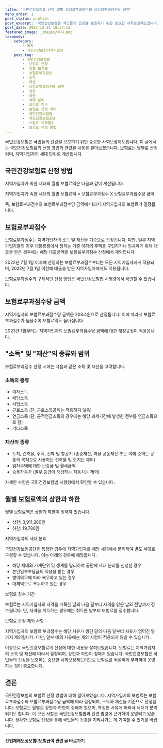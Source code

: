 ```yaml
---
title: '국민건강보험료 산정 월별 보험료부과점수와 보험료부과점수당 금액'
menu_order: 1
post_status: publish
post_excerpt: '국민건강보험은 국민들의 건강을 보호하기 위한 중요한 사회보장제도입니다. 이 글에서는 국민건강보험료의 산정 방법과 관련된 내용을 알아보겠습니다. 보험료는 월별로 산정되며, 지역가입자의 세대 단위로 계산됩니다.'
post_date: 2023-12-21 18:37:13
featured_image: _images/복지.png
taxonomy:
    category:
        - 복지
        - 국민건강보험지역가입자
    post_tag:
        - 국민건강보험료
        -  보험료 산정
        -  월별 보험료
        -  보험료부과점수
        -  소득
        -  재산
        -  보험료부과점수당 금액
        -  상한
        -  하한
        -  세대 분리
        -  보험료 징수
        -  보험료 산정 제외
        -  국민건강보험법
        -  국민건강보험공단
        -  보험료 부과점수
        -  보험료 산정 방법
---
```



국민건강보험은 국민들의 건강을 보호하기 위한 중요한 사회보장제도입니다. 이 글에서는 국민건강보험료의 산정 방법과 관련된 내용을 알아보겠습니다. 보험료는 월별로 산정되며, 지역가입자의 세대 단위로 계산됩니다.

## 국민건강보험료 산정 방법

지역가입자가 속한 세대의 월별 보험료액은 다음과 같이 계산됩니다.

지역가입자가 속한 세대의 월별 보험료액 = 보험료부과점수 X 보험료부과점수당 금액

즉, 보험료부과점수와 보험료부과점수당 금액에 따라서 지역가입자의 보험료가 결정됩니다.

## 보험료부과점수

보험료부과점수는 지역가입자의 소득 및 재산을 기준으로 산정됩니다. 다만, 일부 지역가입자들의 경우 대통령령에서 정하는 기준 이하의 주택을 구입하거나 임차하기 위해 대출을 받은 경우에는 해당 대출금액을 보험료부과점수 산정에서 제외합니다.

2022년 7월 1일 이후에 산정하는 보험료부과점수부터는 모든 지역가입자에게 적용되며, 2022년 7월 1일 이전에 대출을 받은 지역가입자에게도 적용됩니다.

보험료부과점수의 구체적인 산정 방법은 국민건강보험법 시행령에서 확인할 수 있습니다.

## 보험료부과점수당 금액

지역가입자의 보험료부과점수당 금액은 208.4원으로 산정됩니다. 이에 따라서 보험료부과점수가 높을수록 보험료액도 높아집니다.

2023년 1월부터는 지역가입자의 보험료부과점수당 금액에 대한 개정규정이 적용됩니다.

## "소득" 및 "재산"의 종류와 범위

보험료부과점수 산정 시에는 다음과 같은 소득 및 재산을 고려합니다.

### 소득의 종류

- 이자소득
- 배당소득
- 사업소득
- 근로소득 (단, 근로소득공제는 적용하지 않음)
- 연금소득 (단, 공적연금소득의 경우에는 해당 과세기간에 발생한 전부를 연금소득으로 함)
- 기타소득

### 재산의 종류

- 토지, 건축물, 주택, 선박 및 항공기 (종중재산, 마을 공동재산 또는 이에 준하는 공동의 목적으로 사용하는 건축물 및 토지는 제외)
- 임차주택에 대한 보증금 및 월세금액
- 승용자동차 (일부 등급에 해당하는 자동차는 제외)

자세한 사항은 국민건강보험법 시행령에서 확인할 수 있습니다.

## 월별 보험료액의 상한과 하한

월별 보험료액은 상한과 하한이 정해져 있습니다.

- 상한: 3,911,280원
- 하한: 19,780원

지역가입자의 세대 분리

국민건강보험공단은 특정한 경우에 지역가입자를 해당 세대에서 분리하여 별도 세대로 구성할 수 있습니다. 이는 아래의 경우에 해당합니다.

- 해당 세대와 가계단위 및 생계를 달리하여 공단에 세대 분리를 신청한 경우
- 본인일부부담금의 적용을 받는 경우
- 병역의무에 따라 복무하고 있는 경우
- 대체역으로 복무하고 있는 경우

보험료 징수 기간

보험료는 지역가입자의 자격을 취득한 날의 다음 달부터 자격을 잃은 날의 전날까지 징수됩니다. 단, 자격을 취득하는 경우에는 취득한 달부터 보험료를 징수합니다.

보험료 산정 제외 사항

지역가입자의 보험료 부과점수는 해당 사유가 생긴 달의 다음 달부터 사유가 없어진 달까지 제외됩니다. 다만, 일부 예외 사유에는 제외 사항이 적용되지 않을 수 있습니다.

이상으로 국민건강보험료의 산정에 대한 내용을 살펴보았습니다. 보험료는 지역가입자의 소득 및 재산에 따라서 결정되며, 상한과 하한이 정해져 있습니다. 국민건강보험은 국민들의 건강을 보호하는 중요한 사회보장제도이므로 보험료를 적절하게 부과하여 운영하는 것이 중요합니다.

## 결론

국민건강보험의 보험료 산정 방법에 대해 알아보았습니다. 지역가입자의 보험료는 보험료부과점수와 보험료부과점수당 금액에 따라 결정되며, 소득과 재산을 기준으로 산정됩니다. 보험료는 월별로 상한과 하한이 정해져 있으며, 특정한 사유에 따라서 세대가 분리되기도 합니다. 이 모든 사항은 국민건강보험법과 관련 법령에 근거하여 운영되고 있습니다. 정확한 보험료 산정을 통해 국민들의 건강을 지켜나가는 데 기여할 수 있기를 바랍니다.
<!-- wp:separator -->
<hr class="wp-block-separator has-alpha-channel-opacity"/>
<!-- /wp:separator -->

<!-- wp:group {"backgroundColor":"base","layout":{"type":"constrained"}} -->
<div class="wp-block-group has-base-background-color has-background"><!-- wp:paragraph {"align":"center","fontSize":"medium"} -->
<p class="has-text-align-center has-large-font-size"><strong>산업재해보상보험Ⅱ보험급여 관련 글 바로가기</strong></p>
<!-- /wp:paragraph -->


<!-- wp:latest-posts
{"categories":[{"id":10872,"count":19,"description":"","link":"https://uknowlaw.com/category/%ec%82%b0%ec%97%85%ec%9e%ac%ed%95%b4%eb%b3%b4%ec%83%81%eb%b3%b4%ed%97%98%e2%85%b1%eb%b3%b4%ed%97%98%ea%b8%89%ec%97%ac/","name":"산업재해보상보험Ⅱ보험급여","slug":"산업재해보상보험Ⅱ보험급여","taxonomy":"category","parent":0,"meta":[],"_links":{"self":[{"href":"https://uknowlaw.com/wp-json/wp/v2/categories/10872"}],"collection":[{"href":"https://uknowlaw.com/wp-json/wp/v2/categories"}],"about":[{"href":"https://uknowlaw.com/wp-json/wp/v2/taxonomies/category"}],"wp:post_type":[{"href":"https://uknowlaw.com/wp-json/wp/v2/posts?categories=10872"}],"curies":[{"name":"wp","href":"https://api.w.org/{rel}","templated":true}]}}],"postsToShow":100,"excerptLength":28,"postLayout":"grid","columns":2,"featuredImageAlign":"left","featuredImageSizeSlug":"large","fontSize":"small"} /--></div>
<!-- /wp:group -->